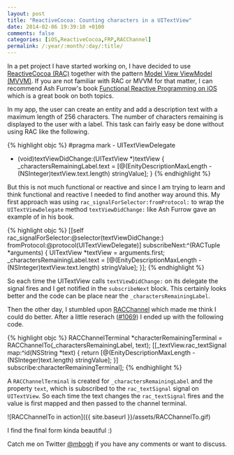 ```yaml
---
layout: post
title: "ReactiveCocoa: Counting characters in a UITextView"
date: 2014-02-06 19:39:10 +0100
comments: false
categories: [iOS,ReactiveCocoa,FRP,RACChannel]
permalink: /:year/:month/:day/:title/
---
```


In a pet project I have started working on, I have decided to use [ReactiveCocoa (RAC)](https://github.com/ReactiveCocoa/ReactiveCocoa) together with the pattern [Model View ViewModel (MVVM)](http://en.wikipedia.org/wiki/Model_View_ViewModel).
If you are not familiar with RAC or MVVM for that matter, I can recommend Ash Furrow's book [Functional Reactive Programming on iOS](https://leanpub.com/iosfrp) which is a great book on both topics.

<!--more-->

In my app, the user can create an entity and add a description text with a maximum length of 256 characters. The number of characters remaining is displayed to the user with a label.
This task can fairly easy be done without using RAC like the following.

{% highlight objc %}
#pragma mark - UITextViewDelegate

- (void)textViewDidChange:(UITextView *)textView {
    _charactersRemainingLabel.text = [@(EnityDescriptionMaxLength - (NSInteger)textView.text.length) stringValue];
}
{% endhighlight %}

But this is not much functional or reactive and since I am trying to learn and think functional and reactive I needed to find another way around this.
My first approach was using `rac_signalForSelector:fromProtocol:` to wrap the `UITextViewDelegate` method `textViewDidChange:` like Ash Furrow gave an example of in his book.

{% highlight objc %}
[[self rac_signalForSelector:@selector(textViewDidChange:) fromProtocol:@protocol(UITextViewDelegate)] subscribeNext:^(RACTuple *arguments) {
    UITextView *textView = arguments.first;
    _charactersRemainingLabel.text = [@(EnityDescriptionMaxLength - (NSInteger)textView.text.length) stringValue];
}];
{% endhighlight %}

So each time the UITextView calls `textViewDidChange:` on its delegate the signal fires and I get notified in the `subscribeNext` block.
This certainly looks better and the code can be place near the `_charactersRemainingLabel`.

Then the other day, I stumbled upon [RACChannel](http://cocoadocs.org/docsets/ReactiveCocoa/2.1.3/Classes/RACChannel.html) which made me think I could do better.
After a little reserach ([#1069](https://github.com/ReactiveCocoa/ReactiveCocoa/issues/1069)) I ended up with the following code.

{% highlight objc %}
RACChannelTerminal *characterRemainingTerminal = RACChannelTo(_charactersRemainingLabel, text);
[[_textView.rac_textSignal map:^id(NSString *text) {
    return [@(EnityDescriptionMaxLength - (NSInteger)text.length) stringValue];
}] subscribe:characterRemainingTerminal];
{% endhighlight %}

A `RACChannelTerminal` is created for `_charactersRemainingLabel` and the property `text`, which is subscribed to the `rac_textSignal` signal on `UITextView`. So each time the text changes the `rac_textSignal` fires and the value is first mapped and then passed to the channel terminal.

![RACChannelTo in action]({{ site.baseurl }}/assets/RACChannelTo.gif)

I find the final form kinda beautiful :)

Catch me on Twitter [@mbogh](http://twitter.com/mbogh) if you have any comments or want to discuss.
